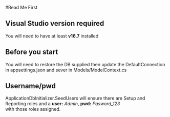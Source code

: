 ﻿#Read Me First
## Visual Studio version required
You will need to have at least **v16.7** installed

## Before you start
You will need to restore the DB supplied then update the DefaultConnection in appsettings.json and sever in Models/ModelContext.cs

## Username/pwd
ApplicationDbInitializer.SeedUsers will ensure there are Setup and Reporting roles and a
**user:** *Admin*, **pwd:** *Pasword_123*   
with those roles assigned.
